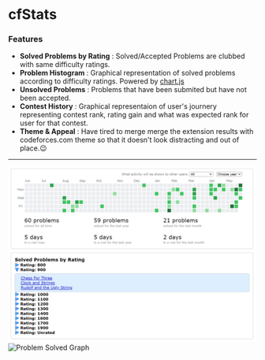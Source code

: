 # cfStats
### Features
- **Solved Problems by Rating** : Solved/Accepted Problems are clubbed with same difficulty ratings.
- **Problem Histogram** : Graphical representation of solved problems according to difficulty ratings. Powered by [chart.js](https://www.chartjs.org/) 
- **Unsolved Problems** : Problems that have been submited but have not been accepted.
- **Contest History** : Graphical representaion of user's journery representing contest rank, rating gain and what was expected rank for user for that contest.
- **Theme & Appeal** : Have tired to merge merge the extension results with codeforces.com theme so that it doesn't look distracting and out of place.😉

---

![Solved Problems Grouped By Rating](githubImages/image-1.png)
![Problem Solved Graph](https://github.com/adsh16/cfStats/assets/123091289/f70b3fb7-4a3d-4eb3-a99e-0ccd82d38f6e)
